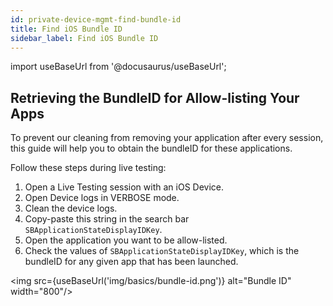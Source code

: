 ```yaml
---
id: private-device-mgmt-find-bundle-id
title: Find iOS Bundle ID
sidebar_label: Find iOS Bundle ID 
---
```


import useBaseUrl from '@docusaurus/useBaseUrl';

## Retrieving the BundleID for Allow-listing Your Apps

To prevent our cleaning from removing your application after every session, this guide will help you to obtain the bundleID for these applications.

Follow these steps during live testing:

1. Open a Live Testing session with an iOS Device.
2. Open Device logs in VERBOSE mode.
3. Clean the device logs.
4. Copy-paste this string in the search bar `SBApplicationStateDisplayIDKey`.
5. Open the application you want to be allow-listed.
6. Check the values of `SBApplicationStateDisplayIDKey`, which is the bundleID for any given app that has been launched.

<img src={useBaseUrl('img/basics/bundle-id.png')} alt="Bundle ID" width="800"/>
